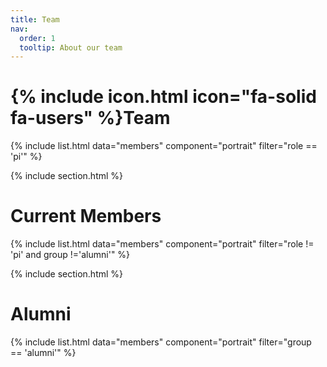 ```yaml
---
title: Team
nav:
  order: 1
  tooltip: About our team
---
```


# {% include icon.html icon="fa-solid fa-users" %}Team

{% include list.html data="members" component="portrait" filter="role == 'pi'" %}



{% include section.html %}

# Current Members

{% include list.html data="members" component="portrait" filter="role != 'pi' and group !='alumni'" %}



{% include section.html %}

# Alumni

{% include list.html data="members" component="portrait" filter="group == 'alumni'" %}
